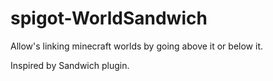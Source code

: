# spigot-WorldSandwich
Allow's linking minecraft worlds by going above it or below it.

Inspired by Sandwich plugin.

